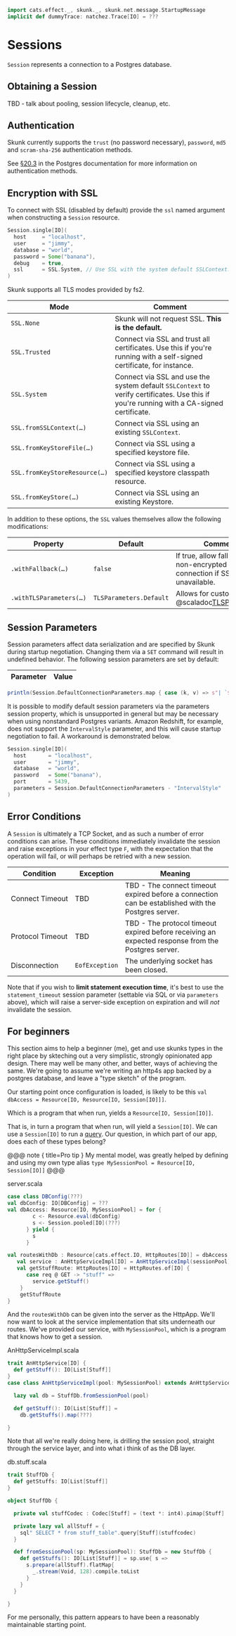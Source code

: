 ```scala mdoc:invisible
import cats.effect._, skunk._, skunk.net.message.StartupMessage
implicit def dummyTrace: natchez.Trace[IO] = ???
```

# Sessions

`Session` represents a connection to a Postgres database.

## Obtaining a Session

TBD - talk about pooling, session lifecycle, cleanup, etc.

## Authentication

Skunk currently supports the `trust` (no password necessary), `password`, `md5` and `scram-sha-256` authentication methods.

See [§20.3](https://www.postgresql.org/docs/current/auth-methods.html) in the Postgres documentation for more information on authentication methods.

## Encryption with SSL

To connect with SSL (disabled by default) provide the `ssl` named argument when constructing a `Session` resource.

```scala mdoc:compile-only
Session.single[IO](
  host     = "localhost",
  user     = "jimmy",
  database = "world",
  password = Some("banana"),
  debug    = true,
  ssl      = SSL.System, // Use SSL with the system default SSLContext.
)
```

Skunk supports all TLS modes provided by fs2.

| Mode                          | Comment                                          |
|-------------------------------|--------------------------------------------------|
| `SSL.None`                    | Skunk will not request SSL. **This is the default.** |
| `SSL.Trusted`                 | Connect via SSL and trust all certificates. Use this if you're running with a self-signed certificate, for instance. |
| `SSL.System`                  | Connect via SSL and use the system default `SSLContext` to verify certificates. Use this if you're running with a CA-signed certificate. |
| `SSL.fromSSLContext(…)`       | Connect via SSL using an existing `SSLContext`. |
| `SSL.fromKeyStoreFile(…)`     | Connect via SSL using a specified keystore file. |
| `SSL.fromKeyStoreResource(…)` | Connect via SSL using a specified keystore classpath resource. |
| `SSL.fromKeyStore(…)`         | Connect via SSL using an existing Keystore. |

In addition to these options, the `SSL` values themselves allow the following modifications:

| Property                | Default                 | Comment |
|-------------------------|-------------------------|---------|
| `.withFallback(…)`      | `false`                 | If true, allow fallback to a non-encrypted connection if SSL is unavailable. |
| `.withTLSParameters(…)` | `TLSParameters.Default` | Allows for custom @scaladoc[TLSParameters](fs2.io.tls.TLSParameters).


## Session Parameters

Session parameters affect data serialization and are specified by Skunk during startup negotiation. Changing them via a `SET` command will result in undefined behavior. The following session parameters are set by default:

| Parameter | Value |
|----------|-------|
```scala mdoc:passthrough
println(Session.DefaultConnectionParameters.map { case (k, v) => s"| `$k` | `$v` |" } .mkString("\n"))
```

It is possible to modify default session parameters via the parameters session property, which is unsupported in general but may be necessary when using nonstandard Postgres variants. Amazon Redshift, for example, does not support the `IntervalStyle` parameter, and this will cause startup negotiation to fail. A workaround is demonstrated below.

```scala mdoc:compile-only
Session.single[IO](
  host       = "localhost",
  user       = "jimmy",
  database   = "world",
  password   = Some("banana"),
  port       = 5439,
  parameters = Session.DefaultConnectionParameters - "IntervalStyle"
)
```

## Error Conditions

A `Session` is ultimately a TCP Socket, and as such a number of error conditions can arise. These conditions immediately invalidate the session and raise exceptions in your effect type `F`, with the expectation that the operation will fail, or will perhaps be retried with a new session.

| Condition | Exception | Meaning |
|-----------|----|---|
| Connect&nbsp;Timeout | TBD | TBD - The connect timeout expired before a connection can be established with the Postgres server. |
| Protocol&nbsp;Timeout | TBD | TBD - The protocol timeout expired before receiving an expected response from the Postgres server. |
| Disconnection | `EofException` | The underlying socket has been closed. |

Note that if you wish to **limit statement execution time**, it's best to use the `statement_timeout` session parameter (settable via SQL or via `parameters` above), which will raise a server-side exception on expiration and will _not_ invalidate the session.


## For beginners

This section aims to help a beginner (me), get and use skunks types in the right place by skteching out a very simplistic, strongly opinionated app design. There may well be many other, and better, ways of achieving the same. We're going to assume we're writing an http4s app backed by a postgres database, and leave a "type sketch" of the program.

Our starting point once configuration is loaded, is likely to be this `val dbAccess = Resource[IO, Resource[IO, Session[IO]]]`. 

Which is a program that when run, yields a `Resource[IO, Session[IO]]`. 

That is, in turn a program that when run, will yield a `Session[IO]`. We can use a `Session[IO]` to run a [query](../tutorial/Query.md). Our question, in which part of our app, does each of these types belong?

@@@ note { title=Pro tip }
My mental model, was greatly helped by defining and using my own type alias `type MySessionPool = Resource[IO, Session[IO]]`
@@@

server.scala
```scala
case class DBConfig(???)
val dbConfig: IO[DBConfig] = ???
val dbAccess: Resource[IO, MySessionPool] = for {
        c <- Resource.eval(dbConfig)
        s <- Session.pooled[IO](???)
      } yield {
        s
      }

val routesWithDb : Resource[cats.effect.IO, HttpRoutes[IO]] = dbAccess.flatMap { sessionPool => 
   val service : AnHttpServiceImpl[IO] = AnHttpServiceImpl(sessionPool) 
   val getStuffRoute: HttpRoutes[IO] = HttpRoutes.of[IO] { 
      case req @ GET -> "stuff" =>
        service.getStuff()
    }
    getStuffRoute
}
```
And the `routesWithDb` can be given into the server as the HttpApp. We'll now want to look at the service implementation that sits underneath our routes. We've provided our service, with `MySessionPool`, which is a program that knows how to get a session.

AnHttpServiceImpl.scala
```scala
trait AnHttpService[IO] {
  def getStuff(): IO[List[Stuff]]
}
case class AnHttpServiceImpl(pool: MySessionPool) extends AnHttpService[IO] {

  lazy val db = StuffDb.fromSessionPool(pool)

  def getStuff(): IO[List[Stuff]] = 
    db.getStuffs().map(???)

}
```

Note that all we're really doing here, is drilling the session pool, straight through the service layer, and into what i think of as the DB layer. 

db.stuff.scala
```scala
trait StuffDb {
  def getStuffs: IO[List[Stuff]]
}

object StuffDb {

  private val stuffCodec : Codec[Stuff] = (text *: int4).pimap[Stuff]

  private lazy val allStuff = {
    sql" SELECT * from stuff_table".query[Stuff](stuffcodec)
  }

  def fromSessionPool(sp: MySessionPool): StuffDb = new StuffDb {
    def getStuffs(): IO[List[Stuff]] = sp.use{ s =>
      s.prepare(allStuff).flatMap{
        _.stream(Void, 128).compile.toList
      }
    }
  }

}
```
For me personally, this pattern appears to have been a reasonably maintainable starting point.
